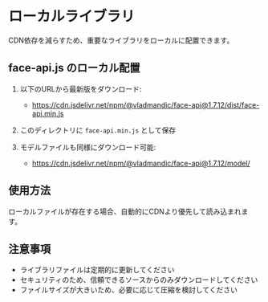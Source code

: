 # ローカルライブラリ

CDN依存を減らすため、重要なライブラリをローカルに配置できます。

## face-api.js のローカル配置

1. 以下のURLから最新版をダウンロード:
   - https://cdn.jsdelivr.net/npm/@vladmandic/face-api@1.7.12/dist/face-api.min.js

2. このディレクトリに `face-api.min.js` として保存

3. モデルファイルも同様にダウンロード可能:
   - https://cdn.jsdelivr.net/npm/@vladmandic/face-api@1.7.12/model/

## 使用方法

ローカルファイルが存在する場合、自動的にCDNより優先して読み込まれます。

## 注意事項

- ライブラリファイルは定期的に更新してください
- セキュリティのため、信頼できるソースからのみダウンロードしてください
- ファイルサイズが大きいため、必要に応じて圧縮を検討してください